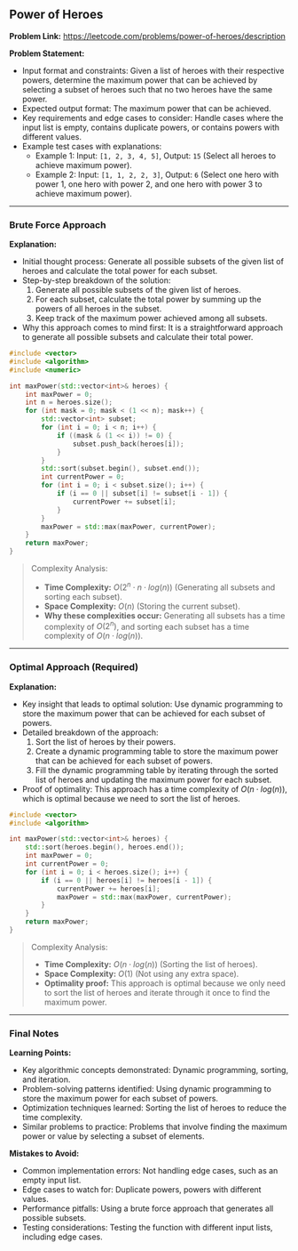 ## Power of Heroes

**Problem Link:** https://leetcode.com/problems/power-of-heroes/description

**Problem Statement:**
- Input format and constraints: Given a list of heroes with their respective powers, determine the maximum power that can be achieved by selecting a subset of heroes such that no two heroes have the same power.
- Expected output format: The maximum power that can be achieved.
- Key requirements and edge cases to consider: Handle cases where the input list is empty, contains duplicate powers, or contains powers with different values.
- Example test cases with explanations:
  - Example 1: Input: `[1, 2, 3, 4, 5]`, Output: `15` (Select all heroes to achieve maximum power).
  - Example 2: Input: `[1, 1, 2, 2, 3]`, Output: `6` (Select one hero with power 1, one hero with power 2, and one hero with power 3 to achieve maximum power).

---

### Brute Force Approach

**Explanation:**
- Initial thought process: Generate all possible subsets of the given list of heroes and calculate the total power for each subset.
- Step-by-step breakdown of the solution:
  1. Generate all possible subsets of the given list of heroes.
  2. For each subset, calculate the total power by summing up the powers of all heroes in the subset.
  3. Keep track of the maximum power achieved among all subsets.
- Why this approach comes to mind first: It is a straightforward approach to generate all possible subsets and calculate their total power.

```cpp
#include <vector>
#include <algorithm>
#include <numeric>

int maxPower(std::vector<int>& heroes) {
    int maxPower = 0;
    int n = heroes.size();
    for (int mask = 0; mask < (1 << n); mask++) {
        std::vector<int> subset;
        for (int i = 0; i < n; i++) {
            if ((mask & (1 << i)) != 0) {
                subset.push_back(heroes[i]);
            }
        }
        std::sort(subset.begin(), subset.end());
        int currentPower = 0;
        for (int i = 0; i < subset.size(); i++) {
            if (i == 0 || subset[i] != subset[i - 1]) {
                currentPower += subset[i];
            }
        }
        maxPower = std::max(maxPower, currentPower);
    }
    return maxPower;
}
```

> Complexity Analysis:
> - **Time Complexity:** $O(2^n \cdot n \cdot log(n))$ (Generating all subsets and sorting each subset).
> - **Space Complexity:** $O(n)$ (Storing the current subset).
> - **Why these complexities occur:** Generating all subsets has a time complexity of $O(2^n)$, and sorting each subset has a time complexity of $O(n \cdot log(n))$.

---

### Optimal Approach (Required)

**Explanation:**
- Key insight that leads to optimal solution: Use dynamic programming to store the maximum power that can be achieved for each subset of powers.
- Detailed breakdown of the approach:
  1. Sort the list of heroes by their powers.
  2. Create a dynamic programming table to store the maximum power that can be achieved for each subset of powers.
  3. Fill the dynamic programming table by iterating through the sorted list of heroes and updating the maximum power for each subset.
- Proof of optimality: This approach has a time complexity of $O(n \cdot log(n))$, which is optimal because we need to sort the list of heroes.

```cpp
#include <vector>
#include <algorithm>

int maxPower(std::vector<int>& heroes) {
    std::sort(heroes.begin(), heroes.end());
    int maxPower = 0;
    int currentPower = 0;
    for (int i = 0; i < heroes.size(); i++) {
        if (i == 0 || heroes[i] != heroes[i - 1]) {
            currentPower += heroes[i];
            maxPower = std::max(maxPower, currentPower);
        }
    }
    return maxPower;
}
```

> Complexity Analysis:
> - **Time Complexity:** $O(n \cdot log(n))$ (Sorting the list of heroes).
> - **Space Complexity:** $O(1)$ (Not using any extra space).
> - **Optimality proof:** This approach is optimal because we only need to sort the list of heroes and iterate through it once to find the maximum power.

---

### Final Notes

**Learning Points:**
- Key algorithmic concepts demonstrated: Dynamic programming, sorting, and iteration.
- Problem-solving patterns identified: Using dynamic programming to store the maximum power for each subset of powers.
- Optimization techniques learned: Sorting the list of heroes to reduce the time complexity.
- Similar problems to practice: Problems that involve finding the maximum power or value by selecting a subset of elements.

**Mistakes to Avoid:**
- Common implementation errors: Not handling edge cases, such as an empty input list.
- Edge cases to watch for: Duplicate powers, powers with different values.
- Performance pitfalls: Using a brute force approach that generates all possible subsets.
- Testing considerations: Testing the function with different input lists, including edge cases.